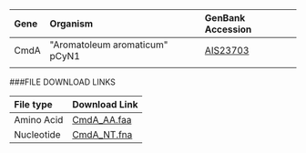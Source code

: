 

 Gene | Organism | GenBank Accession |
 :--- | :--- | :--- |
| CmdA | "Aromatoleum aromaticum" pCyN1 | [AIS23703](http://www.ncbi.nlm.nih.gov/protein/AIS23703) |
| []() | | |

###FILE DOWNLOAD LINKS

 File type | Download Link |
 :--- | :---------- | 
| Amino Acid | [CmdA_AA.faa](amino_acid/CmdA_AA.faa) |
| Nucleotide | [CmdA_NT.fna](nucleotide/cmdA_NT.fna) |
